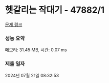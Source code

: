 # 헷갈리는 작대기 - 47882/1 

[문제 링크](https://level.goorm.io/exam/47882/%ED%97%B7%EA%B0%88%EB%A6%AC%EB%8A%94-%EC%9E%91%EB%8C%80%EA%B8%B0/quiz/1) 

### 성능 요약

메모리: 31.45 MB, 시간: 0.07 ms

### 제출 일자

2024년 07월 21일 08:32:53

